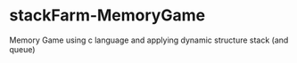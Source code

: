 # stackFarm-MemoryGame
Memory Game using c language and applying dynamic structure stack (and queue)
